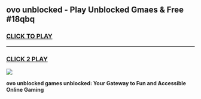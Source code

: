 
## ovo unblocked - Play Unblocked Gmaes & Free #18qbq
<h3>
<a href="https://news.freeplayer.one?title=ovo_unblocked&ref=24F">CLICK TO PLAY</a></h3>
<hr>

<h3>
<a href="https://news.freeplayer.one?title=ovo_unblocked&ref=24F">CLICK 2 PLAY</a>
  
</h3>

<a href="https://news.freeplayer.one?title=ovo_unblocked&ref=24F/"><img src="https://clearcache.store/games.png"></a>


**ovo unblocked games unblocked: Your Gateway to Fun and Accessible Online Gaming**
